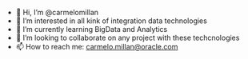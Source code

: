 - 👋 Hi, I’m @carmelomillan
- 👀 I’m interested in all kink of integration data technologies
- 🌱 I’m currently learning BigData and Analytics
- 💞️ I’m looking to collaborate on any project with these techcnologies
- 📫 How to reach me:  carmelo.millan@oracle.com

<!---
carmelomillan/carmelomillan is a ✨ special ✨ repository because its `README.md` (this file) appears on your GitHub profile.
You can click the Preview link to take a look at your changes.
--->
